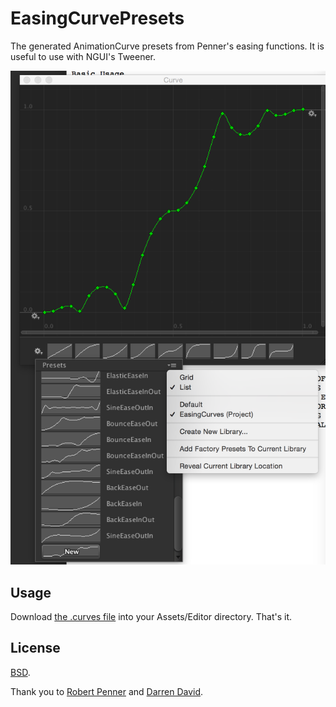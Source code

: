 EasingCurvePresets
==================

The generated AnimationCurve presets from Penner's easing functions. It is useful to use with NGUI's Tweener.

![Screenshot](ss.png)

Usage
-----

Download [the .curves file](https://raw.githubusercontent.com/nobutaka/EasingCurvePresets/master/Assets/Editor/EasingCurves.curves) into your Assets/Editor directory. That's it.

License
-------

[BSD](http://opensource.org/licenses/bsd-license.php).

Thank you to [Robert Penner](http://robertpenner.com/easing/) and [Darren David](http://wpf-animation.googlecode.com/svn/trunk/src/WPF/Animation/PennerDoubleAnimation.cs).
